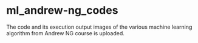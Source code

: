 # ml_andrew-ng_codes

The code and its execution output images of the various machine learning algorithm from Andrew NG course is uploaded. 
